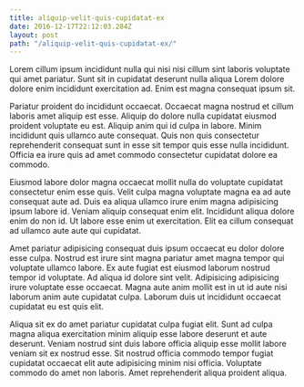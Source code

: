 ```yaml
---
title: aliquip-velit-quis-cupidatat-ex
date: 2016-12-17T22:12:03.284Z
layout: post
path: "/aliquip-velit-quis-cupidatat-ex/"
---
```


Lorem cillum ipsum incididunt nulla qui nisi nisi cillum sint laboris voluptate qui amet pariatur. Sunt sit in cupidatat deserunt nulla aliqua Lorem dolore dolore enim incididunt exercitation ad. Enim est magna consequat ipsum sit.

Pariatur proident do incididunt occaecat. Occaecat magna nostrud et cillum laboris amet aliquip est esse. Aliquip do dolore nulla cupidatat eiusmod proident voluptate eu est. Aliquip anim qui id culpa in labore. Minim incididunt quis ullamco aute consequat. Quis non quis consectetur reprehenderit consequat sunt in esse sit tempor quis esse nulla incididunt. Officia ea irure quis ad amet commodo consectetur cupidatat dolore ea commodo.

Eiusmod labore dolor magna occaecat mollit nulla do voluptate cupidatat consectetur enim esse quis. Velit culpa magna voluptate magna ea ad aute consequat aute ad. Duis ea aliqua ullamco irure enim magna adipisicing ipsum labore id. Veniam aliquip consequat enim elit. Incididunt aliqua dolore enim do non id. Ut labore esse enim ut exercitation. Elit ea cillum consequat ad ullamco aute aute qui cupidatat.

Amet pariatur adipisicing consequat duis ipsum occaecat eu dolor dolore esse culpa. Nostrud est irure sint magna pariatur amet magna tempor qui voluptate ullamco labore. Ex aute fugiat est eiusmod laborum nostrud tempor id voluptate. Ad aliqua id dolore sint velit. Adipisicing adipisicing irure voluptate esse occaecat. Magna aute anim mollit est in ut id aute nisi laborum anim aute cupidatat culpa. Laborum duis ut incididunt occaecat cupidatat eu est quis elit.

Aliqua sit ex do amet pariatur cupidatat culpa fugiat elit. Sunt ad culpa magna aliqua exercitation minim aliquip esse labore deserunt et aute deserunt. Veniam nostrud sint duis labore officia aliquip esse mollit labore veniam sit ex nostrud esse. Sit nostrud officia commodo tempor fugiat cupidatat occaecat elit aute adipisicing minim nisi officia. Voluptate commodo do amet non laboris. Amet reprehenderit aliqua proident aliqua.